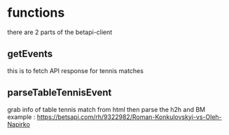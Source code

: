 # functions

there are 2 parts of the betapi-client

## getEvents
this is to fetch API response for tennis matches

## parseTableTennisEvent
grab info of table tennis match from html
then parse the h2h and BM
example : https://betsapi.com/rh/9322982/Roman-Konkulovskyi-vs-Oleh-Napirko
